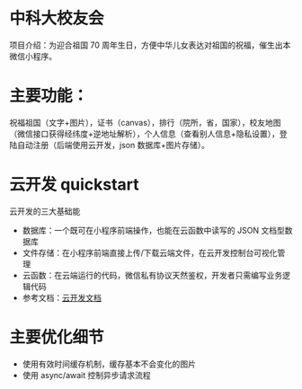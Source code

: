 <!-- @format -->

# 中科大校友会

项目介绍：为迎合祖国 70 周年生日，方便中华儿女表达对祖国的祝福，催生出本微信小程序。

# 主要功能：

祝福祖国（文字+图片），证书（canvas），排行（院所，省，国家），校友地图（微信接口获得经纬度+逆地址解析），个人信息（查看别人信息+隐私设置），登陆自动注册（后端使用云开发，json 数据库+图片存储）。

# 云开发 quickstart

云开发的三大基础能

- 数据库：一个既可在小程序前端操作，也能在云函数中读写的 JSON 文档型数据库
- 文件存储：在小程序前端直接上传/下载云端文件，在云开发控制台可视化管理
- 云函数：在云端运行的代码，微信私有协议天然鉴权，开发者只需编写业务逻辑代码
- 参考文档：[云开发文档](https://developers.weixin.qq.com/miniprogram/dev/wxcloud/basis/getting-started.html)

# 主要优化细节

- 使用有效时间缓存机制，缓存基本不会变化的图片
- 使用 async/await 控制异步请求流程
